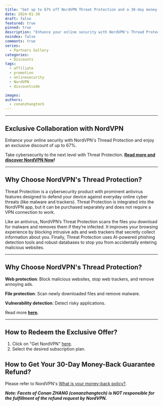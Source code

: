 ```yaml
---
title: "Get up to 67% off NordVPN Threat Protection and a 30-day money-back guarantee"
date: 2024-01-30
draft: false
featured: true
pinned: true
description: "Enhance your online security with NordVPN's Thread Protection. Exclusive deal, up to 67%, here at Facets of Conan ZHANG (conanzhangtech). Take cybersecurity to the next level with Threat Protection. Read more and discover NordVPN Now!"
noindex: false
comments: true
series:
  - Partners Gallery
categories:
  - Discounts
tags:
  - affiliate
  - promotion
  - onlinesecurity
  - NordVPN
  - discountcode

images:
authors:
  - conanzhangtech
---
```

---

## Exclusive Collaboration with NordVPN

Enhance your online security with NordVPN's Thread Protection and enjoy an exclusive discount of up to 67%.

Take cybersecurity to the next level with Threat Protection. **[Read more and discover NordVPN Now](https://go.nordvpn.net/SH6FQ)!**

---

## Why Choose NordVPN's Thread Protection?

Threat Protection is a cybersecurity product with prominent antivirus features designed to defend your device against everyday online cyber threats (like malware and trackers). Threat Protection is integrated into the NordVPN app, but it can be purchased separately and does not require a VPN connection to work.

Like an antivirus, NordVPN’s Threat Protection scans the files you download for malware and removes them if they’re infected. It improves your browsing experience by blocking intrusive ads and web trackers that secretly collect information about you. Finally, Threat Protection uses AI-powered phishing detection tools and robust databases to stop you from accidentally entering malicious websites.

---

## Why Choose NordVPN's Thread Protection?

**Web protection**: Block malicious websites, stop web trackers, and remove annoying ads.

**File protection**: Scan newly downloaded files and remove malware.

**Vulnerability detection**: Detect risky applications.

Read more **[here](https://go.nordvpn.net/SH6FQ).**

---

## How to Redeem the Exclusive Offer?

1. Click on "Get NordVPN" [here](https://go.nordvpn.net/SH6FQ).
2. Select the desired subscription plan.

## How to Get Your 30-Day Money-Back Guarantee Refund?

Please refer to NordVPN's [What is your money-back policy?](https://support.nordvpn.com/Billing/Payments/1047407702/What-is-your-money-back-policy.htm).

***Note: Facets of Conan ZHANG (conanzhangtech) is NOT responsible for the fulfillment of the refund request by NordVPN.***
